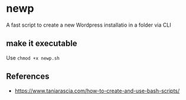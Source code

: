 # newp
A fast script to create a new Wordpress installatio in a folder via CLI

## make it executable

Use `chmod +x newp.sh`

## References

- https://www.taniarascia.com/how-to-create-and-use-bash-scripts/
